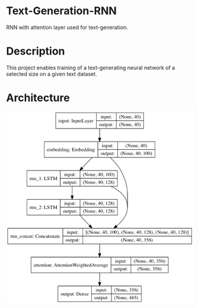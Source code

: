 # Text-Generation-RNN
RNN with attention layer used for text-generation.

# Description
This project enables training of a text-generating neural network of a selected size on a given text dataset.

# Architecture 

![Screenshot](resources/images/default_model.png)


 

